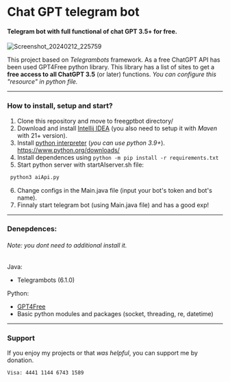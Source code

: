 # **Chat GPT telegram bot**
#### Telegram bot with full functional of chat GPT 3.5+ for free.

![Screenshot_20240212_225759](https://github.com/SamanuelAdmin/freegptbot/assets/68198268/f02b28c1-2848-46ff-82c4-06e826a4b816)


This project based on *Telegrambots* framework. As a free ChatGPT API has been used GPT4Free python library. This library has a list of sites to get a **free access to all ChatGPT 3.5** (or later) functions.
*You can configure this "resource" in python file.*

--------

### **How to install, setup and start?**
1. Clone this repository and move to freegptbot directory/
2. Download and install [Intellij IDEA](https://www.jetbrains.com/idea/download/?section=linux) (you also need to setup it with *Maven* with 21+ version).
3. Install [python interpreter](https://www.python.org/downloads/) (*you can use python 3.9+*).
https://www.python.org/downloads/
4. Install dependences using `python -m pip install -r requirements.txt`
5. Start python server with startAIserver.sh file:
 ```bash
  python3 aiApi.py
```
6. Change configs in the Main.java file (input your bot's token and bot's name).
7. Finnaly start telegram bot (using Main.java file) and has a good exp!

--------

### **Denepdences:**
###### Note: you dont need to additional install it.

Java:
 * Telegrambots (6.1.0)

Python:
 * [GPT4Free](https://pypi.org/project/gpt4free/)
 * Basic python modules and packages (socket, threading, re, datetime)


<hr>
<h3>Support</h3>
<p>If <i></i>you enjoy my projects</i> or that <i>was helpful</i>, you can support me by donation.</p>

`
Visa: 4441 1144 6743 1589
`
